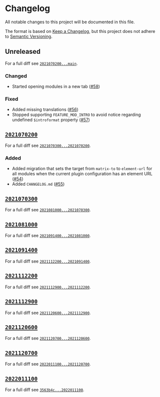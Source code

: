 # Changelog

All notable changes to this project will be documented in this file.

The format is based on [Keep a Changelog](https://keepachangelog.com/en/1.0.0/), but this project does not adhere to [Semantic Versioning](https://semver.org/spec/v2.0.0.html).

## Unreleased

For a full diff see [`2021070200...main`](https://gitlab.matrix.org/new-vector/moodle-mod_matrix/-/compare/2021070200...main).

### Changed

- Started opening modules in a new tab ([#58](https://gitlab.matrix.org/new-vector/moodle-mod_matrix/-/merge_requests/58))

### Fixed

- Added missing translations ([#56](https://gitlab.matrix.org/new-vector/moodle-mod_matrix/-/merge_requests/56))
- Stopped supporting `FEATURE_MOD_INTRO` to avoid notice regarding undefined `$introformat` property ([#57](https://gitlab.matrix.org/new-vector/moodle-mod_matrix/-/merge_requests/57))

## [`2021070200`](https://gitlab.matrix.org/new-vector/moodle-mod_matrix/-/tags/2021070200)

For a full diff see [`2021070300...2021070200`](https://gitlab.matrix.org/new-vector/moodle-mod_matrix/-/compare/2021070300...2021070200).

### Added

- Added migration that sets the target from `matrix-to` to `element-url` for all modules when the current plugin configuration has an element URL ([#54](https://gitlab.matrix.org/new-vector/moodle-mod_matrix/-/merge_requests/54))
- Added `CHANGELOG.md` ([#55](https://gitlab.matrix.org/new-vector/moodle-mod_matrix/-/merge_requests/55))

## [`2021070300`](https://gitlab.matrix.org/new-vector/moodle-mod_matrix/-/tags/2021070300)

For a full diff see [`2021081000...2021070300`](https://gitlab.matrix.org/new-vector/moodle-mod_matrix/-/compare/2021081000...2021070300).

## [`2021081000`](https://gitlab.matrix.org/new-vector/moodle-mod_matrix/-/tags/2021081000)

For a full diff see [`2021091400...2021081000`](https://gitlab.matrix.org/new-vector/moodle-mod_matrix/-/compare/2021091400...2021081000).

## [`2021091400`](https://gitlab.matrix.org/new-vector/moodle-mod_matrix/-/tags/2021091400)

For a full diff see [`2021112200...2021091400`](https://gitlab.matrix.org/new-vector/moodle-mod_matrix/-/compare/2021112200...2021091400).

## [`2021112200`](https://gitlab.matrix.org/new-vector/moodle-mod_matrix/-/tags/2021112200)

For a full diff see [`2021112900...2021112200`](https://gitlab.matrix.org/new-vector/moodle-mod_matrix/-/compare/2021112900...2021112200).

## [`2021112900`](https://gitlab.matrix.org/new-vector/moodle-mod_matrix/-/tags/2021112900)

For a full diff see [`2021120600...2021112900`](https://gitlab.matrix.org/new-vector/moodle-mod_matrix/-/compare/2021120600...2021112900).

## [`2021120600`](https://gitlab.matrix.org/new-vector/moodle-mod_matrix/-/tags/2021120600)

For a full diff see [`2021120700...2021120600`](https://gitlab.matrix.org/new-vector/moodle-mod_matrix/-/compare/2021120700...2021120600).

## [`2021120700`](https://gitlab.matrix.org/new-vector/moodle-mod_matrix/-/tags/2021120700)

For a full diff see [`2022011100...2021120700`](https://gitlab.matrix.org/new-vector/moodle-mod_matrix/-/compare/2022011100...2021120700).

## [`2022011100`](https://gitlab.matrix.org/new-vector/moodle-mod_matrix/-/tags/2022011100)

For a full diff see [`3563b4c...2022011100`](https://gitlab.matrix.org/new-vector/moodle-mod_matrix/-/compare/3563b4c...2021070200).

